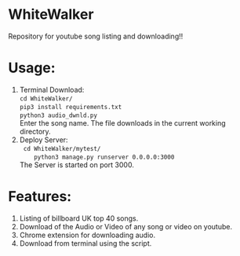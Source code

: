 # WhiteWalker
Repository for youtube song listing and  downloading!!
#  Usage:

  1) Terminal Download:
    <br>
    ```
    cd WhiteWalker/
    ```
    <br>
    ```
    pip3 install requirements.txt
    ```
    <br>
    ```
    python3 audio_dwnld.py
    ```
    <br>
    Enter the song name. The file downloads in the current working directory.
    <br>
  2) Deploy Server: 
     <br>
    ``` cd WhiteWalker/mytest/```
    <br>
    ```    python3 manage.py runserver 0.0.0.0:3000```
    <br>
    The Server is started on port 3000.
    <br>
# Features:
  1. Listing of billboard UK top 40  songs.
  2. Download of the Audio or Video of any song or video on youtube.
  3. Chrome extension for downloading audio.
  4. Download from terminal using the script.
